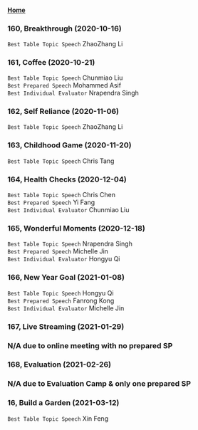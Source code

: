 #### [Home](https://eshtmc.github.io/)    

### 160, Breakthrough (2020-10-16)      
`Best Table Topic Speech` ZhaoZhang Li             

### 161, Coffee (2020-10-21)      
`Best Table Topic Speech` Chunmiao Liu     
`Best Prepared Speech` Mohammed Asif      
`Best Individual Evaluator` Nrapendra Singh      

### 162, Self Reliance (2020-11-06)      
`Best Table Topic Speech` ZhaoZhang Li    

### 163, Childhood Game (2020-11-20)      
`Best Table Topic Speech` Chris Tang     

### 164, Health Checks (2020-12-04)      
`Best Table Topic Speech` Chris Chen     
`Best Prepared Speech` Yi Fang      
`Best Individual Evaluator` Chunmiao Liu      

### 165, Wonderful Moments (2020-12-18)      
`Best Table Topic Speech` Nrapendra Singh     
`Best Prepared Speech` Michelle Jin      
`Best Individual Evaluator` Hongyu Qi      

### 166, New Year Goal (2021-01-08)       
`Best Table Topic Speech` Hongyu Qi     
`Best Prepared Speech` Fanrong Kong      
`Best Individual Evaluator` Michelle Jin      

### 167, Live Streaming (2021-01-29)       
### N/A due to online meeting with no prepared SP      

### 168, Evaluation (2021-02-26)       
### N/A due to Evaluation Camp & only one prepared SP             

### 16, Build a Garden (2021-03-12)      
`Best Table Topic Speech` Xin Feng     
